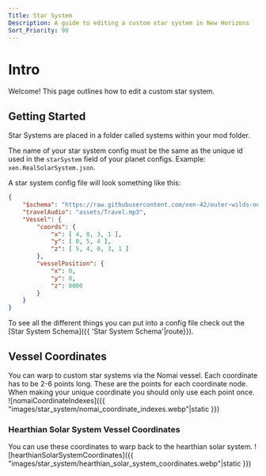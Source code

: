 ```yaml
---
Title: Star System
Description: A guide to editing a custom star system in New Horizons
Sort_Priority: 90
---
```


# Intro

Welcome! This page outlines how to edit a custom star system.

## Getting Started

Star Systems are placed in a folder called systems within your mod folder.

The name of your star system config must be the same as the unique id used in the `starSystem` field of your planet configs. Example: `xen.RealSolarSystem.json`.

A star system config file will look something like this:

```json
{
	"$schema": "https://raw.githubusercontent.com/xen-42/outer-wilds-new-horizons/main/NewHorizons/Schemas/star_system_schema.json",
	"travelAudio": "assets/Travel.mp3",
	"Vessel": {
		"coords": {
			"x": [ 4, 0, 3, 1 ],
			"y": [ 0, 5, 4 ],
			"z": [ 5, 4, 0, 3, 1 ]
		},
		"vesselPosition": {
			"x": 0,
			"y": 0,
			"z": 8000
		}
	}
}
```

To see all the different things you can put into a config file check out the [Star System Schema]({{ 'Star System Schema'|route}}).

## Vessel Coordinates

You can warp to custom star systems via the Nomai vessel. Each coordinate has to be 2-6 points long. 
These are the points for each coordinate node. When making your unique coordinate you should only use each point once.
![nomaiCoordinateIndexes]({{ "images/star_system/nomai_coordinate_indexes.webp"|static }})

### Hearthian Solar System Vessel Coordinates

You can use these coordinates to warp back to the hearthian solar system.
![hearthianSolarSystemCoordinates]({{ "images/star_system/hearthian_solar_system_coordinates.webp"|static }})